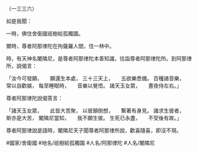 （一三三六）

如是我聞：

一時，佛住舍衛國祇樹給孤獨園。

爾時，尊者阿那律陀在拘薩羅人間，住一林中。

時，有天神名闍隣尼，是尊者阿那律陀本善知識，往詣尊者阿那律陀所。到阿那律所，說偈言：

「汝今可發願，　　願還生本處，
三十三天上，　　五欲樂悉備。
百種諸音樂，　　常以自歡娛，
每至睡眠時，　　音樂以覺悟。
諸天玉女眾，　　晝夜侍左右。」

尊者阿那律陀說偈答言：

「諸天玉女眾，　　此皆大苦聚，
以彼顛倒想，　　繫著有身見。
諸求生彼者，　　斯亦是大苦，
闍隣尼當知，　　我不願生彼。
生死已永盡，　　不受後有故。」

尊者阿那律說是語時，闍隣尼天子聞尊者阿那律所說，歡喜隨喜，即沒不現。

#國家/舍衛國
#地名/祇樹給孤獨園
#人名/阿那律陀
#人名/闍隣尼
